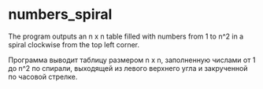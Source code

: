 # numbers_spiral
The program outputs an n x n table filled with numbers from 1 to n^2 in a spiral clockwise from the top left corner.

Программа выводит таблицу размером n x n, заполненную числами от 1 до n^2 по спирали, выходящей из левого верхнего угла и закрученной по часовой стрелке.
